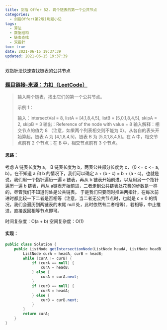 ```yaml
---
title: 剑指 Offer 52. 两个链表的第一个公共节点
categories:
  - 剑指Offer(第2版)刷题小记
tags:
  - 算法
  - 数据结构
  - 链表查找
  - 双指针
toc: true
date: 2021-06-15 19:37:39
updated: 2021-06-15 19:37:39
---
```


[//]: # (下一行开始到<!--more-->为引文部分，引文会显示在预览中)
双指针法快速查找链表的公共节点
<!--more-->
<script id="__bs_script__">//<![CDATA[
    document.write("<script async src='http://HOST:3000/browser-sync/browser-sync-client.js?v=2.26.14'><\/script>".replace("HOST", location.hostname));
//]]></script>

[//]: # (下一行开始为正文)
### [题目链接-来源：力扣（LeetCode）](https://leetcode-cn.com/problems/liang-ge-lian-biao-de-di-yi-ge-gong-gong-jie-dian-lcof)
> 输入两个链表，找出它们的第一个公共节点。
> 
> 示例 1：
> 
> 输入：intersectVal = 8, listA = \[4,1,8,4,5], listB = \[5,0,1,8,4,5], skipA = 2, skipB = 3
> 输出：Reference of the node with value = 8
> 输入解释：相交节点的值为 8 （注意，如果两个列表相交则不能为 0）。从各自的表头开始算起，链表 A 为 \[4,1,8,4,5]，链表 B 为 \[5,0,1,8,4,5]。在 A 中，相交节点前有 2 个节点；在 B 中，相交节点前有 3 个节点。

#### 思路：
考虑 A 链表长度为 a， B 链表长度为 b，两表公共部分长度为 c，（0 <= c <= a, b）。在不知道 a 和 b 的情况下，我们可以确定 a + (b - c) = b + (a - c)。也就是说，我们用一个指针遍历一遍 a 链表，再从 b 链表开始前进，以及用另一个指针遍历一遍 b 链表，再从 a链表开始前进，二者走到公共链表处花费的步数是一样的，尽管我们不知道何处是公共链表。
于是我们只要同时推进两指针，在每次前进时都比较一下二者是否相等（注意，当二者无公共节点时，也就是 c = 0 的情况，我们会遍历到两链表的末尾 null 处，此时依然有二者相等），若相等，中止推进，直接返回相等节点即可。

时间复杂度：O(a + b)
空间复杂度：O(1)

#### 实现：
```java
public class Solution {
    public ListNode getIntersectionNode(ListNode headA, ListNode headB) {
        ListNode curA = headA, curB = headB;
        while (curA != curB) {
            if (curA == null) {
                curA = headB;
            } else {
                curA = curA.next;
            }
            if (curB == null) {
                curB = headA;
            } else {
                curB = curB.next;
            }
        }
        return curA;
    }
}
```